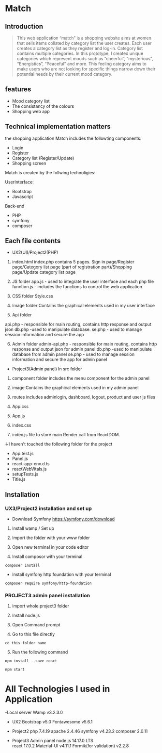 # Match 

## Introduction 

>This web application “match” is a shopping website aims at women that sells items collated by category list the user creates. 
Each user creates a category list as they register and log-in. Category list contains multiple categories. In this prototype, I created unique categories which represent moods such as “cheerful”, “mysterious”, “Energistics”, “Peaceful” and more. 
This feeling category aims to make users who are not looking for specific things narrow down their potential needs by their current mood category.  

## features

- Mood category list
- The consistancy of the colours
- Shopping web app


## Technical implementation matters
the shopping application Match includes the followting components:

- Login 
- Register 
- Category list (Register/Update)
- Shopping screen 

Match is created by the follwing technoligies:

UserInterface:
- Bootstrap 
- Javascript

Back-end 
- PHP
- symfony 
- composer



## Each file contents

* UX2(UI)/Project2(PHP)

1. index.html 
    index.php contains 5 pages. 
    Sign in page/Register page/Category list page (part of registration part)/Shopping page/Update category list page 


2. JS folder 
app.js - used to integrate the user interface and each php file 
function.js - includes the functions to control the web application  

 

3. CSS folder 
Style.css  

 

4. Image folder 
Contains the graphical elements used in my user interface 

 

5. Api folder 

api.php  - responsible for main routing, contains http response and output json 
db.php -used to manipulate database. 
se.php - used to manage session information and secure the app 


6. Admin folder 
admin-api.php - responsible for main routing, contains http response and output json for admin panel
db.php -used to manipulate database from admin panel 
se.php - used to manage session information and secure the app for admin panel 


* Project3(Admin panel)
In src folder 
 
1. component folder
includes the menu component for the admin panel

2. image
Contains the graphical elements used in my admin panel

3. routes
includes adminlogin, dashboard, logout, product and user js files 

4. App.css

5. App.js

6. index.css

7. index.js
file to store main Render call from ReactDOM.

↓I haven't touched the following folder for the project
- App.test.js
- Panel.js
- react-app-env.d.ts
- reactWebVitals.js
- setupTests.js
- Title.js


## Installation 

### UX3/Project2 installation and set up  

* Download Symfony
https://symfony.com/download 

1. Install wamp / Set up

2. Import the folder with your www folder

3. Open new terminal in your code editor 

4. Install composor with your terminal
```
composer install
```

*  Install symfony http foundation with your terminal 
```
composer require symfony/http-foundation
```

### PROJECT3 admin panel installation 

1. Import whole project3 folder

2. Install node.js

3. Open Command prompt 

4. Go to this file directly
```
cd this folder name
```

5. Run the following command

```
npm install --save react
```

```
npm start 
```


# All Technologies I used in Application 

-Local server 
Wamp v3.2.3.0

- UX2
Bootstrap v5.0 
Fontawesome v5.6.1

- Project2 
php 7.4.19
apache 2.4.46
symfony v4.23.2
composer 2.0.11

- Project3 Admin panel
node.js 14.17.0 LTS  
react 17.0.2
Material-UI v4.11.1 
Formik(for validation) v2.2.8







 